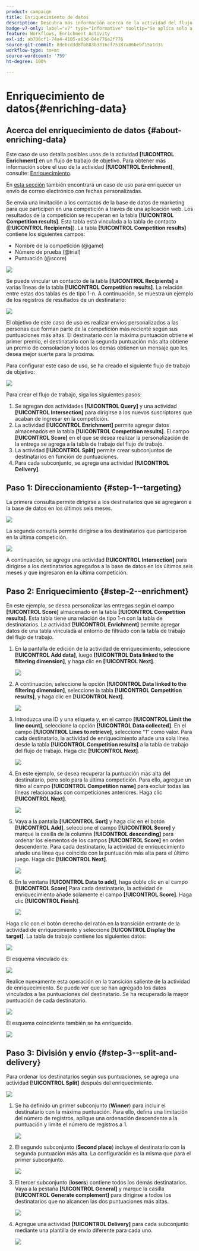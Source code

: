 ```yaml
---
product: campaign
title: Enriquecimiento de datos
description: Descubra más información acerca de la actividad del flujo de trabajo Enriquecimiento
badge-v7-only: label="v7" type="Informative" tooltip="Se aplica solo a Campaign Classic v7"
feature: Workflows, Enrichment Activity
exl-id: ab786cf1-74a4-4185-a63d-84e776a2f776
source-git-commit: 8debcd3d8fb883b3316cf75187a86bebf15a1d31
workflow-type: tm+mt
source-wordcount: '759'
ht-degree: 100%

---
```


# Enriquecimiento de datos{#enriching-data}



## Acerca del enriquecimiento de datos {#about-enriching-data}

Este caso de uso detalla posibles usos de la actividad **[!UICONTROL Enrichment]** en un flujo de trabajo de objetivo. Para obtener más información sobre el uso de la actividad **[!UICONTROL Enrichment]**, consulte: [Enriquecimiento](enrichment.md).

En [esta sección](email-enrichment-with-custom-date-fields.md) también encontrará un caso de uso para enriquecer un envío de correo electrónico con fechas personalizadas.

Se envía una invitación a los contactos de la base de datos de marketing para que participen en una competición a través de una aplicación web. Los resultados de la competición se recuperan en la tabla **[!UICONTROL Competition results]**. Esta tabla está vinculada a la tabla de contacto (**[!UICONTROL Recipients]**). La tabla **[!UICONTROL Competition results]** contiene los siguientes campos:

* Nombre de la competición (@game)
* Número de prueba (@trial)
* Puntuación (@score)

![](assets/uc1_enrich_1.png)

Se puede vincular un contacto de la tabla **[!UICONTROL Recipients]** a varias líneas de la tabla **[!UICONTROL Competition results]**. La relación entre estas dos tablas es de tipo 1-n. A continuación, se muestra un ejemplo de los registros de resultados de un destinatario:

![](assets/uc1_enrich_2.png)

El objetivo de este caso de uso es realizar envíos personalizados a las personas que forman parte de la competición más reciente según sus puntuaciones más altas. El destinatario con la máxima puntuación obtiene el primer premio, el destinatario con la segunda puntuación más alta obtiene un premio de consolación y todos los demás obtienen un mensaje que les desea mejor suerte para la próxima.

Para configurar este caso de uso, se ha creado el siguiente flujo de trabajo de objetivo:

![](assets/uc1_enrich_3.png)

Para crear el flujo de trabajo, siga los siguientes pasos:

1. Se agregan dos actividades **[!UICONTROL Query]** y una actividad **[!UICONTROL Intersection]** para dirigirse a los nuevos suscriptores que acaban de ingresar en la competición.
1. La actividad **[!UICONTROL Enrichment]** permite agregar datos almacenados en la tabla **[!UICONTROL Competition results]**. El campo **[!UICONTROL Score]** en el que se desea realizar la personalización de la entrega se agrega a la tabla de trabajo del flujo de trabajo.
1. La actividad **[!UICONTROL Split]** permite crear subconjuntos de destinatarios en función de puntuaciones.
1. Para cada subconjunto, se agrega una actividad **[!UICONTROL Delivery]**.

## Paso 1: Direccionamiento {#step-1--targeting}

La primera consulta permite dirigirse a los destinatarios que se agregaron a la base de datos en los últimos seis meses.

![](assets/uc1_enrich_4.png)

La segunda consulta permite dirigirse a los destinatarios que participaron en la última competición.

![](assets/uc1_enrich_5.png)

A continuación, se agrega una actividad **[!UICONTROL Intersection]** para dirigirse a los destinatarios agregados a la base de datos en los últimos seis meses y que ingresaron en la última competición.

## Paso 2: Enriquecimiento {#step-2--enrichment}

En este ejemplo, se desea personalizar las entregas según el campo **[!UICONTROL Score]** almacenado en la tabla **[!UICONTROL Competition results]**. Esta tabla tiene una relación de tipo 1-n con la tabla de destinatarios. La actividad **[!UICONTROL Enrichment]** permite agregar datos de una tabla vinculada al entorno de filtrado con la tabla de trabajo del flujo de trabajo.

1. En la pantalla de edición de la actividad de enriquecimiento, seleccione **[!UICONTROL Add data]**, luego **[!UICONTROL Data linked to the filtering dimension]**, y haga clic en **[!UICONTROL Next]**.

   ![](assets/uc1_enrich_6.png)

1. A continuación, seleccione la opción **[!UICONTROL Data linked to the filtering dimension]**, seleccione la tabla **[!UICONTROL Competition results]**, y haga clic en **[!UICONTROL Next]**.

   ![](assets/uc1_enrich_7.png)

1. Introduzca una ID y una etiqueta y, en el campo **[!UICONTROL Limit the line count]**, seleccione la opción **[!UICONTROL Data collected]**. En el campo **[!UICONTROL Lines to retrieve]**, seleccione “1” como valor. Para cada destinatario, la actividad de enriquecimiento añade una sola línea desde la tabla **[!UICONTROL Competition results]** a la tabla de trabajo del flujo de trabajo. Haga clic **[!UICONTROL Next]**.

   ![](assets/uc1_enrich_8.png)

1. En este ejemplo, se desea recuperar la puntuación más alta del destinatario, pero solo para la última competición. Para ello, agregue un filtro al campo **[!UICONTROL Competition name]** para excluir todas las líneas relacionadas con competiciones anteriores. Haga clic **[!UICONTROL Next]**.

   ![](assets/uc1_enrich_9.png)

1. Vaya a la pantalla **[!UICONTROL Sort]** y haga clic en el botón **[!UICONTROL Add]**, seleccione el campo **[!UICONTROL Score]** y marque la casilla de la columna **[!UICONTROL descending]** para ordenar los elementos de los campos **[!UICONTROL Score]** en orden descendente. Para cada destinatario, la actividad de enriquecimiento añade una línea que coincide con la puntuación más alta para el último juego. Haga clic **[!UICONTROL Next]**.

   ![](assets/uc1_enrich_10.png)

1. En la ventana **[!UICONTROL Data to add]**, haga doble clic en el campo **[!UICONTROL Score]** Para cada destinatario, la actividad de enriquecimiento añade solamente el campo **[!UICONTROL Score]**. Haga clic **[!UICONTROL Finish]**.

   ![](assets/uc1_enrich_11.png)

Haga clic con el botón derecho del ratón en la transición entrante de la actividad de enriquecimiento y seleccione **[!UICONTROL Display the target]**. La tabla de trabajo contiene los siguientes datos:

![](assets/uc1_enrich_13.png)

El esquema vinculado es:

![](assets/uc1_enrich_15.png)

Realice nuevamente esta operación en la transición saliente de la actividad de enriquecimiento. Se puede ver que se han agregado los datos vinculados a las puntuaciones del destinatario. Se ha recuperado la mayor puntuación de cada destinatario.

![](assets/uc1_enrich_12.png)

El esquema coincidente también se ha enriquecido.

![](assets/uc1_enrich_14.png)

## Paso 3: División y envío {#step-3--split-and-delivery}

Para ordenar los destinatarios según sus puntuaciones, se agrega una actividad **[!UICONTROL Split]** después del enriquecimiento.

![](assets/uc1_enrich_18.png)

1. Se ha definido un primer subconjunto (**Winner**) para incluir el destinatario con la máxima puntuación. Para ello, defina una limitación del número de registros, aplique una ordenación descendente a la puntuación y limite el número de registros a 1.

   ![](assets/uc1_enrich_16.png)

1. El segundo subconjunto (**Second place**) incluye el destinatario con la segunda puntuación más alta. La configuración es la misma que para el primer subconjunto.

   ![](assets/uc1_enrich_17.png)

1. El tercer subconjunto (**losers**) contiene todos los demás destinatarios. Vaya a la pestaña **[!UICONTROL General]** y marque la casilla **[!UICONTROL Generate complement]** para dirigirse a todos los destinatarios que no alcancen las dos puntuaciones más altas.

   ![](assets/uc1_enrich_19.png)

1. Agregue una actividad **[!UICONTROL Delivery]** para cada subconjunto mediante una plantilla de envío diferente para cada uno.

   ![](assets/uc1_enrich_20.png)
